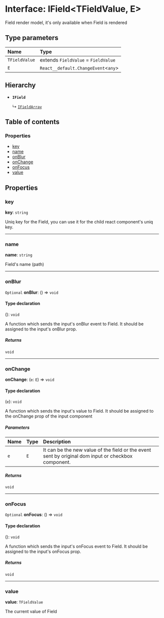 # Interface: IField\<TFieldValue, E>

Field render model, it's only available when Field is rendered

## Type parameters

| Name | Type |
| :------ | :------ |
| `TFieldValue` | extends `FieldValue` = `FieldValue` |
| `E` | `React__default.ChangeEvent`<`any`> | `TFieldValue` |

## Hierarchy

* **`IField`**

  ↳ [`IFieldArray`](/en/auto-docs/free-layout-editor/interfaces/IFieldArray.md)

## Table of contents

### Properties

* [key](/en/auto-docs/free-layout-editor/interfaces/IField.md#key)
* [name](/en/auto-docs/free-layout-editor/interfaces/IField.md#name)
* [onBlur](/en/auto-docs/free-layout-editor/interfaces/IField.md#onblur)
* [onChange](/en/auto-docs/free-layout-editor/interfaces/IField.md#onchange)
* [onFocus](/en/auto-docs/free-layout-editor/interfaces/IField.md#onfocus)
* [value](/en/auto-docs/free-layout-editor/interfaces/IField.md#value)

## Properties

### key

**key**: `string`

Uniq key for the Field, you can use it for the child react component's uniq key.

***

### name

**name**: `string`

Field's name (path)

***

### onBlur

`Optional` **onBlur**: () => `void`

#### Type declaration

(): `void`

A function which sends the input's onBlur event to Field. It should be assigned to the input's onBlur prop.

##### Returns

`void`

***

### onChange

**onChange**: (`e`: `E`) => `void`

#### Type declaration

(`e`): `void`

A function which sends the input's value to Field.
It should be assigned to the onChange prop of the input component

##### Parameters

| Name | Type | Description |
| :------ | :------ | :------ |
| `e` | `E` | It can be the new value of the field or the event sent by original dom input or checkbox component. |

##### Returns

`void`

***

### onFocus

`Optional` **onFocus**: () => `void`

#### Type declaration

(): `void`

A function which sends the input's onFocus event to Field. It should be assigned to the input's onFocus prop.

##### Returns

`void`

***

### value

**value**: `TFieldValue`

The current value of Field
